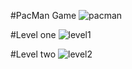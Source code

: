 #PacMan Game
![pacman](https://github.com/Aya-Adel-Mohamed/PacMan-Game/assets/115530179/b1e966d0-ca7c-451d-a5a9-53852d6155d5)

#Level one
![level1](https://github.com/Aya-Adel-Mohamed/PacMan-Game/assets/115530179/65595080-32e5-462e-8890-6caebc95460b)

#Level two
![level2](https://github.com/Aya-Adel-Mohamed/PacMan-Game/assets/115530179/b0ecc150-b610-40ff-b9aa-16e094467521)

